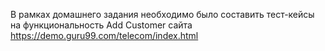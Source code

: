 В рамках домашнего задания необходимо было составить тест-кейсы на функциональность Add Customer сайта https://demo.guru99.com/telecom/index.html
